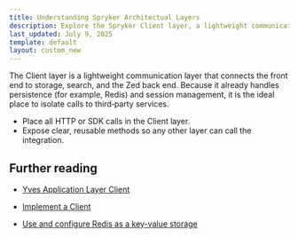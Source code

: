 ```yaml
---
title: Understanding Spryker Architectual Layers
description: Explore the Spryker Client layer, a lightweight communication layer connecting the front end to storage, search, and the Zed back end. Learn how it handles persistence, session management, and integrates third-party services effectively.
last_updated: July 9, 2025
template: default
layout: custom_new
---
```


The Client layer is a lightweight communication layer that connects the front end to storage, search, and the Zed back end. Because it already handles persistence (for example, Redis) and session management, it is the ideal place to isolate calls to third‑party services.

- Place all HTTP or SDK calls in the Client layer.
- Expose clear, reusable methods so any other layer can call the integration.

## Further reading

- [Yves Application Layer Client](/docs/dg/dev/backend-development/client/client)  

- [Implement a Client](/docs/dg/dev/backend-development/client/implement-a-client)  

- [Use and configure Redis as a key-value storage](/docs/dg/dev/backend-development/client/use-and-configure-redis-as-a-key-value-storage)  


